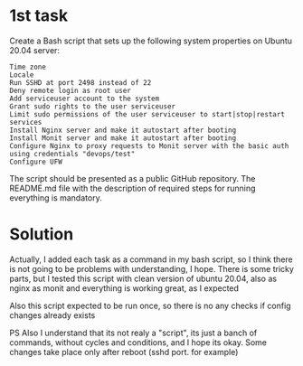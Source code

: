 # 1st task
Create a Bash script that sets up the following system properties on Ubuntu 20.04 server:

    Time zone
	Locale
    Run SSHD at port 2498 instead of 22
	Deny remote login as root user
	Add serviceuser account to the system
	Grant sudo rights to the user serviceuser
	Limit sudo permissions of the user serviceuser to start|stop|restart services
	Install Nginx server and make it autostart after booting
    Install Monit server and make it autostart after booting
    Configure Nginx to proxy requests to Monit server with the basic auth using credentials "devops/test"
    Configure UFW

The script should be presented as a public GitHub repository.
The README.md file with the description of required steps for running everything is mandatory.

# Solution

Actually, I added each task as a command in my bash script, so I think there is not going to be problems with understanding, I hope.
There is some tricky parts, but I tested this script with clean version of ubuntu 20.04, also as nginx as monit and everything is working great, as I expected

Also this script expected to be run once, so there is no any checks if config changes already exists

PS Also I understand that its not realy a "script", its just a banch of commands, without cycles and conditions, and I hope its okay. Some changes take place only after reboot (sshd port. for example)   